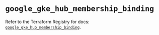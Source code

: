 # `google_gke_hub_membership_binding`

Refer to the Terraform Registry for docs: [`google_gke_hub_membership_binding`](https://registry.terraform.io/providers/hashicorp/google-beta/6.2.0/docs/resources/google_gke_hub_membership_binding).
